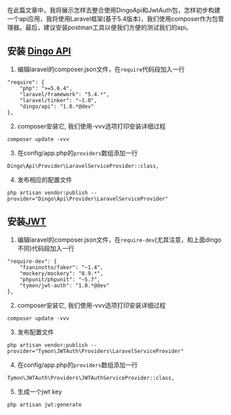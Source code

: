 在此篇文章中，我将展示怎样去整合使用DingoApi和JwtAuth包，怎样初步构建一个api应用，我将使用Laravel框架(基于5.4版本)，我们使用composer作为包管理器。最后，建议安装postman工具以便我们方便的测试我们的api。

## 安装 [Dingo API](https://github.com/dingo/api)

1. 编辑laravel的composer.json文件，在`require`代码段加入一行

```
"require": {
    "php": ">=5.6.4",
    "laravel/framework": "5.4.*",
    "laravel/tinker": "~1.0",
    "dingo/api": "1.0.*@dev"
},
```

2. composer安装它, 我们使用-vvv选项打印安装详细过程

```
composer update -vvv
```
3. 在config/app.php的`providers`数组添加一行

```
Dingo\Api\Provider\LaravelServiceProvider::class,
```

4. 发布相应的配置文件
```
php artisan vendor:publish --provider="Dingo\Api\Provider\LaravelServiceProvider"
```

## 安装[JWT](https://github.com/tymondesigns/jwt-auth)

1. 编辑laravel的composer.json文件，在`require-dev`(尤其注意，和上面dingo不同)代码段加入一行
```
"require-dev": {
    "fzaninotto/faker": "~1.4",
    "mockery/mockery": "0.9.*",
    "phpunit/phpunit": "~5.7",
    "tymon/jwt-auth": "1.0.*@dev"
},
```
2. composer安装它, 我们使用-vvv选项打印安装详细过程

```
composer update -vvv
```
3. 发布配置文件
```
php artisan vendor:publish --provider="Tymon\JWTAuth\Providers\LaravelServiceProvider"
```
4. 在config/app.php的`providers`数组添加一行
```
Tymon\JWTAuth\Providers\JWTAuthServiceProvider::class,
```
5. 生成一个jwt key
```
php artisan jwt:generate
```
